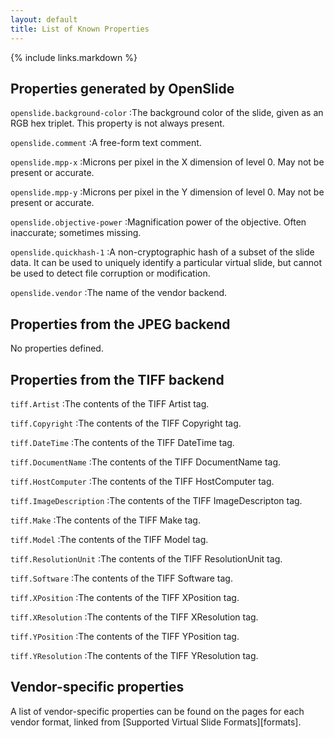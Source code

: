 ```yaml
---
layout: default
title: List of Known Properties
---
```


{% include links.markdown %}

Properties generated by OpenSlide
---------------------------------

`openslide.background-color`
:The background color of the slide, given as an RGB hex triplet. This property
 is not always present.

`openslide.comment`
:A free-form text comment.

`openslide.mpp-x`
:Microns per pixel in the X dimension of level 0.  May not be present or
accurate.

`openslide.mpp-y`
:Microns per pixel in the Y dimension of level 0.  May not be present or
accurate.

`openslide.objective-power`
:Magnification power of the objective.  Often inaccurate; sometimes missing.

`openslide.quickhash-1`
:A non-cryptographic hash of a subset of the slide data. It can be used
 to uniquely identify a particular virtual slide, but cannot be used
 to detect file corruption or modification.

`openslide.vendor`
:The name of the vendor backend.


Properties from the JPEG backend
--------------------------------

No properties defined.


Properties from the TIFF backend
--------------------------------

`tiff.Artist`
:The contents of the TIFF Artist tag.

`tiff.Copyright`
:The contents of the TIFF Copyright tag.

`tiff.DateTime`
:The contents of the TIFF DateTime tag.

`tiff.DocumentName`
:The contents of the TIFF DocumentName tag.

`tiff.HostComputer`
:The contents of the TIFF HostComputer tag.

`tiff.ImageDescription`
:The contents of the TIFF ImageDescripton tag.

`tiff.Make`
:The contents of the TIFF Make tag.

`tiff.Model`
:The contents of the TIFF Model tag.

`tiff.ResolutionUnit`
:The contents of the TIFF ResolutionUnit tag.

`tiff.Software`
:The contents of the TIFF Software tag.

`tiff.XPosition`
:The contents of the TIFF XPosition tag.

`tiff.XResolution`
:The contents of the TIFF XResolution tag.

`tiff.YPosition`
:The contents of the TIFF YPosition tag.

`tiff.YResolution`
:The contents of the TIFF YResolution tag.


Vendor-specific properties
--------------------------

A list of vendor-specific properties can be found on the pages for
each vendor format, linked from [Supported Virtual Slide
Formats][formats].
